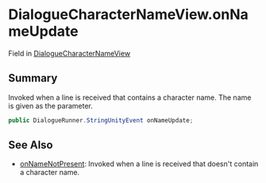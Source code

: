 # DialogueCharacterNameView.onNameUpdate

Field in [DialogueCharacterNameView](/api/csharp/yarn.unity.dialoguecharacternameview.md)

## Summary


Invoked when a line is received that contains a character name.
The name is given as the parameter.


```csharp
public DialogueRunner.StringUnityEvent onNameUpdate;
```

## See Also

* [onNameNotPresent](/api/csharp/yarn.unity.dialoguecharacternameview.onnamenotpresent.md): Invoked when a line is received that doesn't contain a character name.

